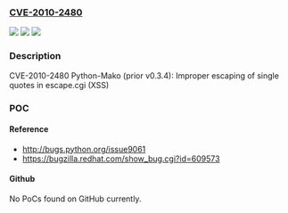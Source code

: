 ### [CVE-2010-2480](https://cve.mitre.org/cgi-bin/cvename.cgi?name=CVE-2010-2480)
![](https://img.shields.io/static/v1?label=Product&message=n%2Fa&color=blue)
![](https://img.shields.io/static/v1?label=Version&message=%3D%20n%2Fa%20&color=brighgreen)
![](https://img.shields.io/static/v1?label=Vulnerability&message=Improper%20Neutralization%20of%20Input%20During%20Web%20Page%20Generation%20('Cross-site%20Scripting')&color=brighgreen)

### Description

CVE-2010-2480 Python-Mako (prior v0.3.4): Improper escaping of single quotes in escape.cgi (XSS)

### POC

#### Reference
- http://bugs.python.org/issue9061
- https://bugzilla.redhat.com/show_bug.cgi?id=609573

#### Github
No PoCs found on GitHub currently.

